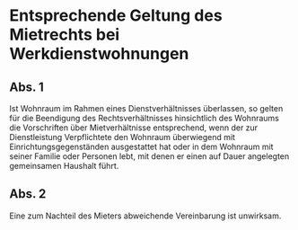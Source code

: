 # Entsprechende Geltung des Mietrechts bei Werkdienstwohnungen



## Abs. 1

 Ist Wohnraum im Rahmen eines Dienstverhältnisses überlassen, so gelten für die Beendigung des Rechtsverhältnisses hinsichtlich des Wohnraums die Vorschriften über Mietverhältnisse entsprechend, wenn der zur Dienstleistung Verpflichtete den Wohnraum überwiegend mit Einrichtungsgegenständen ausgestattet hat oder in dem Wohnraum mit seiner Familie oder Personen lebt, mit denen er einen auf Dauer angelegten gemeinsamen Haushalt führt.

## Abs. 2

 Eine zum Nachteil des Mieters abweichende Vereinbarung ist unwirksam. 

